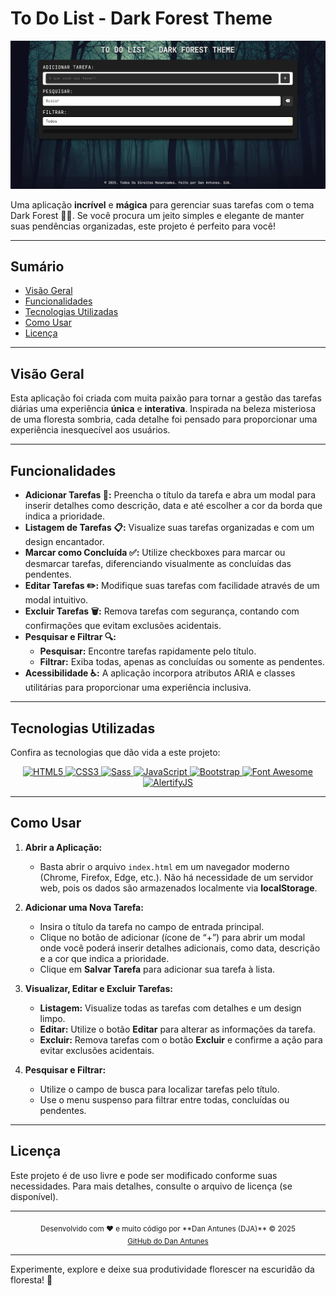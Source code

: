 # To Do List - Dark Forest Theme

<div align="center">
  <img src="./public/assets/image/screenshot.png" alt="Dark Forest Screenshot" />
</div>

Uma aplicação **incrível** e **mágica** para gerenciar suas tarefas com o tema Dark Forest 🌲🌑. Se você procura um jeito simples e elegante de manter suas pendências organizadas, este projeto é perfeito para você!

---

## Sumário

- [Visão Geral](#visão-geral)
- [Funcionalidades](#funcionalidades)
- [Tecnologias Utilizadas](#tecnologias-utilizadas)
- [Como Usar](#como-usar)
- [Licença](#licença)

---

## Visão Geral

Esta aplicação foi criada com muita paixão para tornar a gestão das tarefas diárias uma experiência **única** e **interativa**. Inspirada na beleza misteriosa de uma floresta sombria, cada detalhe foi pensado para proporcionar uma experiência inesquecível aos usuários.

---

## Funcionalidades

- **Adicionar Tarefas 📝:** Preencha o título da tarefa e abra um modal para inserir detalhes como descrição, data e até escolher a cor da borda que indica a prioridade.
- **Listagem de Tarefas 📋:** Visualize suas tarefas organizadas e com um design encantador.
- **Marcar como Concluída ✅:** Utilize checkboxes para marcar ou desmarcar tarefas, diferenciando visualmente as concluídas das pendentes.
- **Editar Tarefas ✏️:** Modifique suas tarefas com facilidade através de um modal intuitivo.
- **Excluir Tarefas 🗑️:** Remova tarefas com segurança, contando com confirmações que evitam exclusões acidentais.
- **Pesquisar e Filtrar 🔍:**
  - **Pesquisar:** Encontre tarefas rapidamente pelo título.
  - **Filtrar:** Exiba todas, apenas as concluídas ou somente as pendentes.
- **Acessibilidade ♿:** A aplicação incorpora atributos ARIA e classes utilitárias para proporcionar uma experiência inclusiva.

---

## Tecnologias Utilizadas

Confira as tecnologias que dão vida a este projeto:

<div align="center">
  <a href="https://developer.mozilla.org/pt-BR/docs/Web/HTML" target="_blank">
    <img src="https://img.shields.io/badge/HTML5-E34F26?style=for-the-badge&logo=html5&logoColor=white" alt="HTML5" />
  </a>
  <a href="https://developer.mozilla.org/pt-BR/docs/Web/CSS" target="_blank">
    <img src="https://img.shields.io/badge/CSS3-1572B6?style=for-the-badge&logo=css3&logoColor=white" alt="CSS3" />
  </a>
  <a href="https://sass-lang.com" target="_blank">
    <img src="https://img.shields.io/badge/Sass-CC6699?style=for-the-badge&logo=sass&logoColor=white" alt="Sass" />
  </a>
  <a href="https://developer.mozilla.org/pt-BR/docs/Web/JavaScript" target="_blank">
    <img src="https://img.shields.io/badge/JavaScript-F7DF1E?style=for-the-badge&logo=javascript&logoColor=black" alt="JavaScript" />
  </a>
  <a href="https://getbootstrap.com" target="_blank">
    <img src="https://img.shields.io/badge/Bootstrap-563D7C?style=for-the-badge&logo=bootstrap&logoColor=white" alt="Bootstrap" />
  </a>
  <a href="https://fontawesome.com" target="_blank">
    <img src="https://img.shields.io/badge/Font%20Awesome-528DD7?style=for-the-badge&logo=fontawesome&logoColor=white" alt="Font Awesome" />
  </a>
  <a href="https://alertifyjs.com" target="_blank">
    <img src="https://img.shields.io/badge/AlertifyJS-000000?style=for-the-badge&logo=javascript&logoColor=white" alt="AlertifyJS" />
  </a>
</div>

---

## Como Usar

1. **Abrir a Aplicação:**
   - Basta abrir o arquivo `index.html` em um navegador moderno (Chrome, Firefox, Edge, etc.). Não há necessidade de um servidor web, pois os dados são armazenados localmente via **localStorage**.

2. **Adicionar uma Nova Tarefa:**
   - Insira o título da tarefa no campo de entrada principal.
   - Clique no botão de adicionar (ícone de “+”) para abrir um modal onde você poderá inserir detalhes adicionais, como data, descrição e a cor que indica a prioridade.
   - Clique em **Salvar Tarefa** para adicionar sua tarefa à lista.

3. **Visualizar, Editar e Excluir Tarefas:**
   - **Listagem:** Visualize todas as tarefas com detalhes e um design limpo.
   - **Editar:** Utilize o botão **Editar** para alterar as informações da tarefa.
   - **Excluir:** Remova tarefas com o botão **Excluir** e confirme a ação para evitar exclusões acidentais.

4. **Pesquisar e Filtrar:**
   - Utilize o campo de busca para localizar tarefas pelo título.
   - Use o menu suspenso para filtrar entre todas, concluídas ou pendentes.

---

## Licença

Este projeto é de uso livre e pode ser modificado conforme suas necessidades. Para mais detalhes, consulte o arquivo de licença (se disponível).

---

<div align="center">
  <sub>Desenvolvido com ❤️ e muito código por **Dan Antunes (DJA)** © 2025<br>
  <a href="https://github.com/DanAntunes" target="_blank">GitHub do Dan Antunes</a></sub>
</div>

---

Experimente, explore e deixe sua produtividade florescer na escuridão da floresta! 🚀
